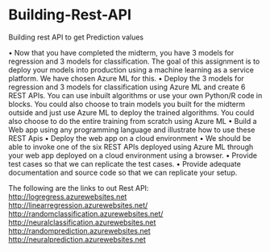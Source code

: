 # Building-Rest-API
Building rest API to get Prediction values

• Now that you have completed the midterm, you have 3 models for regression and 3 models for classification. The goal of this assignment is to deploy your models into production using a machine learning as a service platform. We have chosen Azure ML for this.
• Deploy the 3 models for regression and 3 models for classification using Azure ML and create 6 REST APIs. You can use inbuilt algorithms or use your own Python/R code in blocks. You could also choose to train models you built for the midterm outside and just use Azure ML to deploy the trained algorithms. You could also choose to do the entire training from scratch using Azure ML
• Build a Web app using any programming language and illustrate how to use these REST Apis
• Deploy the web app on a cloud environment
• We should be able to invoke one of the six REST APIs deployed using Azure ML through your web app deployed on a cloud environment using a browser.
• Provide test cases so that we can replicate the test cases.
• Provide adequate documentation and source code so that we can replicate your setup.

The following are the links to out Rest API:
http://logregress.azurewebsites.net
http://linearregression.azurewebsites.net/
http://randomclassification.azurewebsites.net/
http://neuralclassification.azurewebsites.net
http://randomprediction.azurewebsites.net
http://neuralprediction.azurewebsites.net
